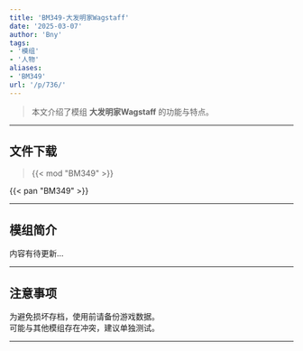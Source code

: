 ```yaml
---
title: 'BM349-大发明家Wagstaff'
date: '2025-03-07'
author: 'Bny'
tags:
- '模组'
- '人物'
aliases:
- 'BM349'
url: '/p/736/'
---
```


> 本文介绍了模组 **大发明家Wagstaff** 的功能与特点。

---

## 文件下载  

> {{< mod "BM349" >}}  

{{< pan "BM349" >}}  

---

## 模组简介

>  
内容有待更新...  

---

## 注意事项

>  
为避免损坏存档，使用前请备份游戏数据。  
可能与其他模组存在冲突，建议单独测试。  

---


